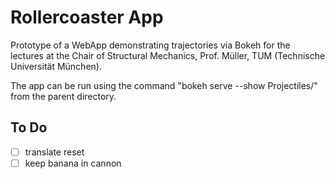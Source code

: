 # Rollercoaster App

Prototype of a WebApp demonstrating trajectories via Bokeh for the lectures at the Chair of Structural Mechanics, Prof. Müller, TUM (Technische Universität München).

The app can be run using the command "bokeh serve --show Projectiles/" from the parent directory.

## To Do
- [ ] translate reset
- [ ] keep banana in cannon
